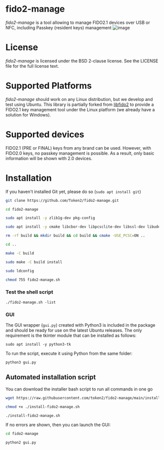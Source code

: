 # fido2-manage
 
*fido2-manage* is a tool allowing to manage  FIDO2.1 devices over USB or NFC, including Passkey (resident keys) management
![image](https://repository-images.githubusercontent.com/803272315/648a5edf-2324-4f45-ba40-089f830a919b)
 
# License

*fido2-manage* is licensed under the BSD 2-clause license. See the LICENSE
file for the full license text.

# Supported Platforms

*fido2-manage* should work on any Linux distribution, but we develop and test using Ubuntu. This library is partially forked from [libfido2](https://github.com/Yubico/libfido2) to provide a FIDO2.1 key management tool under the Linux platform (we already have a solution for Windows).

# Supported devices
FIDO2.1 (PRE or FINAL) keys from any brand can be used. However, with FIDO2.0 keys, no passkey management is possible. As a result, only basic information will be shown with 2.0 devices. 

# Installation
If you haven't installed Git yet, please do so (`sudo apt install git`)

```bash
git clone https://github.com/Token2/fido2-manage.git

cd fido2-manage

sudo apt install -y zlib1g-dev pkg-config

sudo apt install -y cmake libcbor-dev libpcsclite-dev libssl-dev libudev-dev

rm -rf build && mkdir build && cd build && cmake -USE_PCSC=ON ..

cd ..

make -C build

sudo make -C build install

sudo ldconfig

chmod 755 fido2-manage.sh
```

### Test the shell script

`./fido2-manage.sh -list`

 ### GUI
The GUI wrapper (`gui.py`) created with Python3 is included in the package and should be ready for use on the latest Ubuntu releases. The only requirement is the tkinter module that can be installed as follows:

`sudo apt install -y python3-tk`

To run the script, execute it using Python from the same folder:

`python3 gui.py`

 


## Automated installation script
You can download the installer bash script to run all commands in one go
```bash
wget https://raw.githubusercontent.com/token2/fido2-manage/main/install-fido2-manage.sh
```


```bash
chmod +x ./install-fido2-manage.sh 
```
```bash
./install-fido2-manage.sh
```

If no errors are shown, then you can launch the GUI:

```bash
cd fido2-manage
```
```bash
python2 gui.py
```

